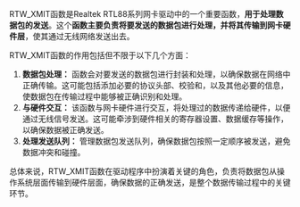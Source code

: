 RTW_XMIT函数是Realtek RTL88系列网卡驱动中的一个重要函数，**用于处理数据包的发送**。这个**函数主要负责将要发送的数据包进行处理，并将其传输到网卡硬件层**，使其通过无线网络发送出去。

RTW_XMIT函数的作用包括但不限于以下几个方面：
1. **数据包处理：** 函数会对要发送的数据包进行封装和处理，以确保数据在网络中正确传输。这可能包括添加必要的协议头部、校验和，以及其他必要的信息，使数据包在传输过程中能够被正确识别和处理。
2. **与硬件交互：** 该函数与网卡硬件进行交互，将处理过的数据传递给硬件，以便通过无线信号发送。这可能牵涉到硬件相关的寄存器设置、数据缓存等操作，以确保数据被正确发送。
3. **处理发送队列：** 管理数据包发送队列，确保数据包按照一定顺序被发送，避免数据冲突和碰撞。

总体来说，RTW_XMIT函数在驱动程序中扮演着关键的角色，负责将数据包从操作系统层面传输到硬件层面，确保数据的正确发送，是整个数据传输过程中的关键环节。